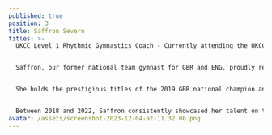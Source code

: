 ```yaml
---
published: true
position: 3
title: Saffron Severn
titles: >-
  UKCC Level 1 Rhythmic Gymnastics Coach - Currently attending the UKCC Level 2


  Saffron, our former national team gymnast for GBR and ENG, proudly represented her country in significant competitions, notably participating in the 1st Junior World Championships in Moscow in 2019 and shining at the Commonwealth Games in Birmingham in 2022 (Team Bronze Medallist)


  She holds the prestigious titles of the 2019 GBR national champion and earned a remarkable CWG bronze medal.


  Between 2018 and 2022, Saffron consistently showcased her talent on the international stage, representing both GBR and ENG across numerous events. She was also selected for 3 World Cups, unfortunately impacted by the outbreak of COVID-19, leading to their cancellation.
avatar: /assets/screenshot-2023-12-04-at-11.32.06.png
---
```

